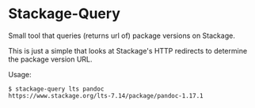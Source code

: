 # Stackage-Query

Small tool that queries (returns url of) package versions on Stackage.

This is just a simple that looks at Stackage's HTTP redirects to determine
the package version URL.

Usage:

```
$ stackage-query lts pandoc
https://www.stackage.org/lts-7.14/package/pandoc-1.17.1
```

